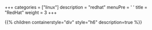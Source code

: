 +++ 
categories = ["linux"] 
description = "redhat" 
menuPre = '<i class="fa-fw fas fa-user-tie"></i> '
title = "RedHat" 
weight = 3
+++

{{% children containerstyle="div" style="h6" description=true %}}